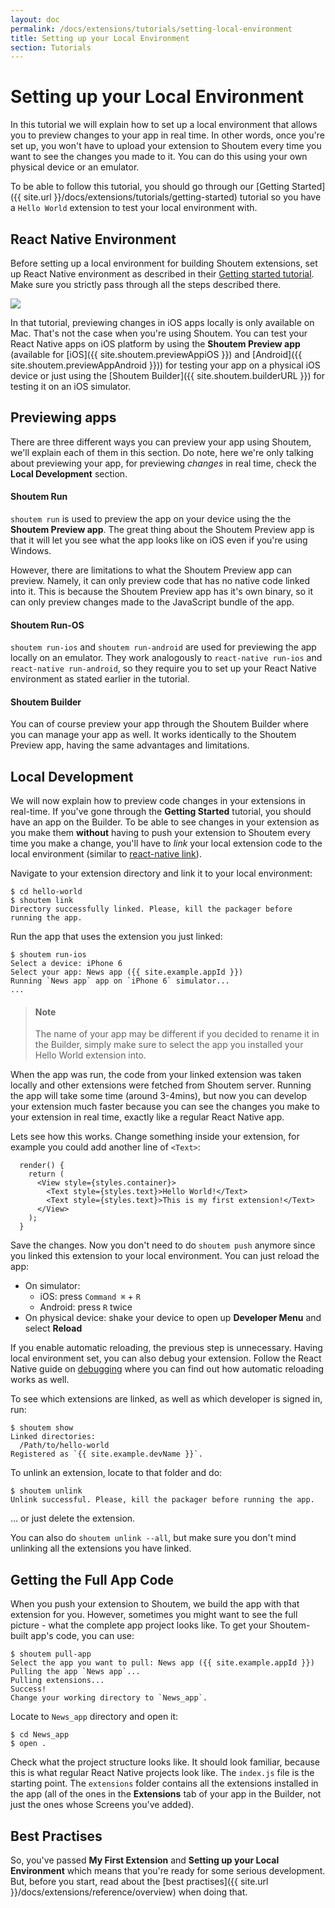 ```yaml
---
layout: doc
permalink: /docs/extensions/tutorials/setting-local-environment
title: Setting up your Local Environment
section: Tutorials
---
```


# Setting up your Local Environment

In this tutorial we will explain how to set up a local environment that allows you to preview changes to your app in real time. In other words, once you're set up, you won't have to upload your extension to Shoutem every time you want to see the changes you made to it. You can do this using your own physical device or an emulator.

To be able to follow this tutorial, you should go through our [Getting Started]({{ site.url }}/docs/extensions/tutorials/getting-started) tutorial so you have a `Hello World` extension to test your local environment with.

## React Native Environment

Before setting up a local environment for building Shoutem extensions, set up React Native environment as described in their [Getting started tutorial](https://facebook.github.io/react-native/docs/getting-started.html). Make sure you strictly pass through all the steps described there.

<p class="image">
<img src='{{ site.url }}/img/tutorials/setting-local-environment/rn-getting-started.png'/>
</p>

In that tutorial, previewing changes in iOS apps locally is only available on Mac. That's not the case when you're using Shoutem. You can test your React Native apps on iOS platform by using the **Shoutem Preview app** (available for [iOS]({{ site.shoutem.previewAppiOS }}) and [Android]({{ site.shoutem.previewAppAndroid }})) for testing your app on a physical iOS device or just using the [Shoutem Builder]({{ site.shoutem.builderURL }}) for testing it on an iOS simulator.

## Previewing apps

There are three different ways you can preview your app using Shoutem, we'll explain each of them in this section. Do note, here we're only talking about previewing your app, for previewing _changes_ in real time, check the **Local Development** section.

#### Shoutem Run

`shoutem run` is used to preview the app on your device using the the **Shoutem Preview app**. The great thing about the Shoutem Preview app is that it will let you see what the app looks like on iOS even if you're using Windows.

However, there are limitations to what the Shoutem Preview app can preview. Namely, it can only preview code that has no native code linked into it. This is because the Shoutem Preview app has it's own binary, so it can only preview changes made to the JavaScript bundle of the app.

#### Shoutem Run-OS

`shoutem run-ios` and `shoutem run-android` are used for previewing the app locally on an emulator. They work analogously to `react-native run-ios` and `react-native run-android`, so they require you to set up your React Native environment as stated earlier in the tutorial.

#### Shoutem Builder

You can of course preview your app through the Shoutem Builder where you can manage your app as well. It works identically to the Shoutem Preview app, having the same advantages and limitations.

## Local Development

We will now explain how to preview code changes in your extensions in real-time. If you've gone through the **Getting Started** tutorial, you should have an app on the Builder. To be able to see changes in your extension as you make them **without** having to push your extension to Shoutem every time you make a change, you'll have to _link_ your local extension code to the local environment (similar to [react-native link](https://facebook.github.io/react-native/docs/linking-libraries-ios.html)).

Navigate to your extension directory and link it to your local environment:

```ShellSession
$ cd hello-world
$ shoutem link
Directory successfully linked. Please, kill the packager before running the app.
```

Run the app that uses the extension you just linked:

```ShellSession
$ shoutem run-ios
Select a device: iPhone 6
Select your app: News app ({{ site.example.appId }})
Running `News app` app on `iPhone 6` simulator...
...
```

> #### Note
> The name of your app may be different if you decided to rename it in the Builder, simply make sure to select the app you installed your Hello World extension into.

When the app was run, the code from your linked extension was taken locally and other extensions were fetched from Shoutem server. Running the app will take some time (around 3-4mins), but now you can develop your extension much faster because you can see the changes you make to your extension in real time, exactly like a regular React Native app.

Lets see how this works. Change something inside your extension, for example you could add another line of `<Text>`:

```javascript{5}
  render() {
    return (
      <View style={styles.container}>
        <Text style={styles.text}>Hello World!</Text>
        <Text style={styles.text}>This is my first extension!</Text>
      </View>
    );
  }
```

Save the changes. Now you don't need to do `shoutem push` anymore since you linked this extension to your local environment. You can just reload the app:

- On simulator:
  - iOS: press `Command ⌘` + `R`
  - Android: press `R` twice
- On physical device: shake your device to open up **Developer Menu** and select **Reload**

If you enable automatic reloading, the previous step is unnecessary. Having local environment set, you can also debug your extension. Follow the React Native guide on [debugging](https://facebook.github.io/react-native/docs/debugging.html) where you can find out how automatic reloading works as well.

To see which extensions are linked, as well as which developer is signed in, run:

```ShellSession
$ shoutem show
Linked directories:
  /Path/to/hello-world
Registered as `{{ site.example.devName }}`.
```

To unlink an extension, locate to that folder and do:

```ShellSession
$ shoutem unlink
Unlink successful. Please, kill the packager before running the app.
```

... or just delete the extension.

You can also do `shoutem unlink --all`, but make sure you don't mind unlinking all the extensions you have linked.

## Getting the Full App Code

When you push your extension to Shoutem, we build the app with that extension for you. However, sometimes you might want to see the full picture - what the complete app project looks like. To get your Shoutem-built app's code, you can use:

```ShellSession
$ shoutem pull-app
Select the app you want to pull: News app ({{ site.example.appId }})
Pulling the app `News app`...
Pulling extensions...
Success!
Change your working directory to `News_app`.
```

Locate to `News_app` directory and open it:

```ShellSession
$ cd News_app
$ open .
```

Check what the project structure looks like. It should look familiar, because this is what regular React Native projects look like. The `index.js` file is the starting point. The `extensions` folder contains all the extensions installed in the app (all of the ones in the **Extensions** tab of your app in the Builder, not just the ones whose Screens you've added).

## Best Practises

So, you've passed **My First Extension** and **Setting up your Local Environment** which means that you're ready for some serious development. But, before you start, read about the [best practises]({{ site.url }}/docs/extensions/reference/overview) when doing that.
